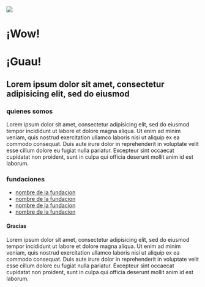 
<!DOCTYPE html>
<html>
<head>
	<title>wow guau</title>
	<link rel="stylesheet" type="text/css" href="../css/style.css">
</head>
<body>
	<head>
		<div class="content-wrapper">
			<img src="../img/perro.jpg">
			<div class="text-wrapper">
				<h1>¡Wow!</h1>
			</div>
			<div class="text-wrapperr">
				<h1>¡Guau!</h1>
			</div>
		</div>
	</head>
	<nav class="line-wrapper">
		<div class="text_line-wrapper">
			<h2>Lorem ipsum dolor sit amet, consectetur adipisicing elit, sed do eiusmod</h2>
		</div>
	</nav>
	<article>
		<section class="section-one">
			<h3>quienes somos</h3>
			<p>
				Lorem ipsum dolor sit amet, consectetur adipisicing elit, sed do eiusmod
				tempor incididunt ut labore et dolore magna aliqua. Ut enim ad minim veniam,
				quis nostrud exercitation ullamco laboris nisi ut aliquip ex ea commodo
				consequat. Duis aute irure dolor in reprehenderit in voluptate velit esse
				cillum dolore eu fugiat nulla pariatur. Excepteur sint occaecat cupidatat non
				proident, sunt in culpa qui officia deserunt mollit anim id est laborum.
			</p>
		</section>
		<section class="section-two">
			<div>
				<h3 id="title">fundaciones</h3>
				<ul>
					<li><a href="">nombre de la fundacion</a></li>
					<li><a href="">nombre de la fundacion</a></li>
					<li><a href="">nombre de la fundacion</a></li>
					<li><a href="">nombre de la fundacion</a></li>
				</ul>
			</div>
		</section>
	</article>
	<footer>
		<div>
		<h4>Gracias</h4>
			<p>Lorem ipsum dolor sit amet, consectetur adipisicing elit, sed do eiusmod
			tempor incididunt ut labore et dolore magna aliqua. Ut enim ad minim veniam,
			quis nostrud exercitation ullamco laboris nisi ut aliquip ex ea commodo
			consequat. Duis aute irure dolor in reprehenderit in voluptate velit esse
			cillum dolore eu fugiat nulla pariatur. Excepteur sint occaecat cupidatat non
			proident, sunt in culpa qui officia deserunt mollit anim id est laborum.</p>
		</div>
	</footer>

</body>
</html>
